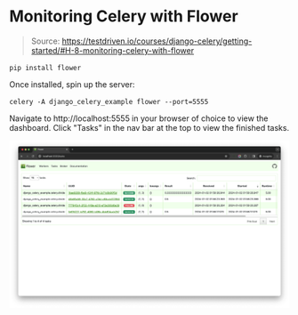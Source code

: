 # Monitoring Celery with Flower

> Source: https://testdriven.io/courses/django-celery/getting-started/#H-8-monitoring-celery-with-flower

```commandline
pip install flower
```

Once installed, spin up the server:

```commandline
celery -A django_celery_example flower --port=5555
```

Navigate to http://localhost:5555 in your browser of choice to view the dashboard. Click "Tasks" in the nav bar at the top to view the finished tasks.

![flower](_images/004_flower.png)